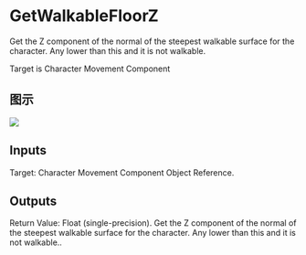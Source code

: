# GetWalkableFloorZ

Get the Z component of the normal of the steepest walkable surface for the character. Any lower than this and it is not walkable.

Target is Character Movement Component

## 图示

![]($-20221218-20182977.png)

## Inputs

Target: Character Movement Component Object Reference.  

## Outputs

Return Value: Float (single-precision). Get the Z component of the normal of the steepest walkable surface for the character. Any lower than this and it is not walkable..

